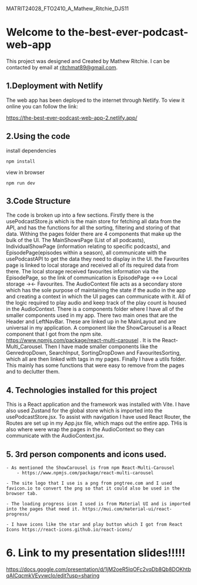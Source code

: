 MATRIT24028_FTO2410_A_Mathew_Ritchie_DJS11

# Welcome to the-best-ever-podcast-web-app

This project was designed and Created by Mathew Ritchie. I can be contacted by email at ritchmat89@gmail.com.

## 1.Deployment with Netlify

The web app has been deployed to the internet through Netlify. To view it online you can follow the link:

https://the-best-ever-podcast-web-app-2.netlify.app/

## 2.Using the code

 install dependencies 
    
    npm install
    

 view in browser
    
    npm run dev


## 3.Code Structure

The code is broken up into a few sections. Firstly there is the usePodcastStore.js which is the main store for fetching all data from the API, and has the functions for all the sorting, filtering and storing of that data.
Withing the pages folder there are 4 components that make up the bulk of the UI. The MainShowsPage (List of all podcasts), IndividualShowPage (information relating to specific podcasts), and EpisodePage(episodes within a season), all communicate with the usePodcastAPI to get the data they need to display in the UI. the Favourites page is linked to local storage and received all of its required data from there. The local storage received favourites information via the EpisodePage, so the link of communication is EpisodePage -><-> Local storage -><- Favourites.
The AudioContext file acts as a secondary store which has the sole purpose of maintaining the state if the audio in the app and creating a context in which the UI pages can communicate with it. All of the logic required to play audio and keep track of the play count is housed in the AudioContext.
There is a components folder where I have all of the smaller components used in my app. There two main ones that are the Header and LeftNavBar. These are linked up in he MainLayout and are universal in my application.
A component like the ShowCarousel is a React component that I got from the npm site. https://www.npmjs.com/package/react-multi-carousel . It is the React-Multi_Carousel.
Then I have made smaller components like the GenredropDown, SearchInput, SortingDropDown and FavouritesSorting, which all are then linked with tags in my pages.
Finally I have a utils folder. This mainly has some functions that were easy to remove from the pages and to declutter them.




## 4. Technologies installed for this project

This is a React application and the framework was installed with Vite. I have also used Zustand for the global store which is imported into the usePodcastStore.jsx. To assist with navigation I have used React Router, the Routes are set up in my App.jsx file, which maps out the entire app. THis is also where were wrap the pages in the AudioContext so they can communicate with the AudioContext.jsx.

## 5. 3rd person components and icons used.

    - As mentioned the ShowCarousel is from npm React-Multi-Carousel
        - https://www.npmjs.com/package/react-multi-carousel

    - The site logo that I use is a png from pngtree.com and I used favicon.io to convert the png so that it could also be used in the browser tab.

    - The loading progress icon I used is from Material UI and is imported into the pages that need it. https://mui.com/material-ui/react-progress/

    - I have icons like the star and play button which I got from React Icons https://react-icons.github.io/react-icons/

# 6. Link to my presentation slides!!!!!

https://docs.google.com/presentation/d/1jM2oeR5lqOFc2vqDb8Qb8DOKhtbqAICqcmkVEyvwcIo/edit?usp=sharing
